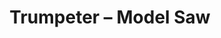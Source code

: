 ---
layout: product
title: "Trumpeter – Model Saw"
price: "1100" 
desc: "Testerica"
img_path: "/assets/img/TRU09917.webp"
brand: "N/A"
available: true
special_offer: false
new: false
soon: true
cat: "070000"
subcat: "0N/A"
subsubcat: "0N/A"
sifra: "TRU09917"
popular: false
spec: false
---